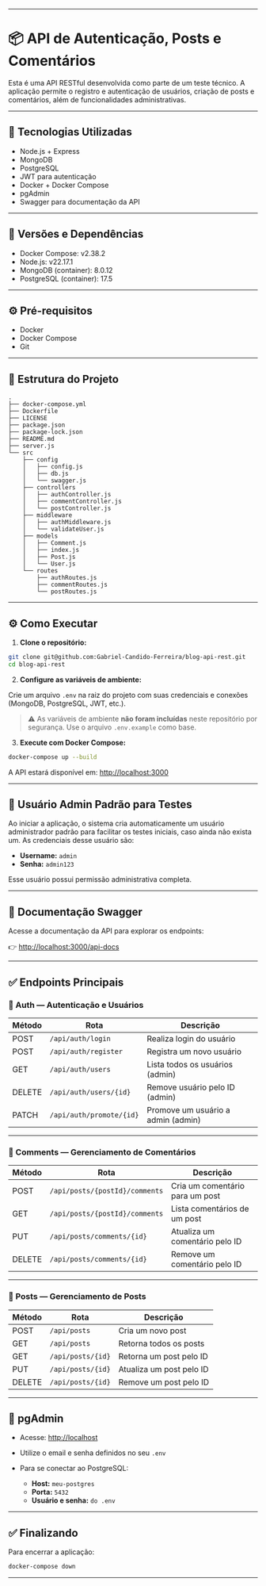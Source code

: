 
---

# 📦 API de Autenticação, Posts e Comentários

Esta é uma API RESTful desenvolvida como parte de um teste técnico. A aplicação permite o registro e autenticação de usuários, criação de posts e comentários, além de funcionalidades administrativas.

---

## 🚀 Tecnologias Utilizadas

* Node.js + Express
* MongoDB
* PostgreSQL
* JWT para autenticação
* Docker + Docker Compose
* pgAdmin
* Swagger para documentação da API

---

## 🔧 Versões e Dependências

* Docker Compose: v2.38.2
* Node.js: v22.17.1
* MongoDB (container): 8.0.12
* PostgreSQL (container): 17.5

---

## ⚙️ Pré-requisitos

* Docker
* Docker Compose
* Git

---

## 📁 Estrutura do Projeto

```plaintext
.
├── docker-compose.yml
├── Dockerfile
├── LICENSE
├── package.json
├── package-lock.json
├── README.md
├── server.js
└── src
    ├── config
    │   ├── config.js
    │   ├── db.js
    │   └── swagger.js
    ├── controllers
    │   ├── authController.js
    │   ├── commentController.js
    │   └── postController.js
    ├── middleware
    │   ├── authMiddleware.js
    │   └── validateUser.js
    ├── models
    │   ├── Comment.js
    │   ├── index.js
    │   ├── Post.js
    │   └── User.js
    └── routes
        ├── authRoutes.js
        ├── commentRoutes.js
        └── postRoutes.js
```

---

## ⚙️ Como Executar

1. **Clone o repositório:**

```bash
git clone git@github.com:Gabriel-Candido-Ferreira/blog-api-rest.git
cd blog-api-rest
```

2. **Configure as variáveis de ambiente:**

Crie um arquivo `.env` na raiz do projeto com suas credenciais e conexões (MongoDB, PostgreSQL, JWT, etc.).

> ⚠️ As variáveis de ambiente **não foram incluídas** neste repositório por segurança. Use o arquivo `.env.example` como base.

3. **Execute com Docker Compose:**

```bash
docker-compose up --build
```

A API estará disponível em: [http://localhost:3000](http://localhost:3000)

---

## 👤 Usuário Admin Padrão para Testes

Ao iniciar a aplicação, o sistema cria automaticamente um usuário administrador padrão para facilitar os testes iniciais, caso ainda não exista um.
As credenciais desse usuário são:

* **Username:** `admin`
* **Senha:** `admin123`

Esse usuário possui permissão administrativa completa.

---

## 📄 Documentação Swagger

Acesse a documentação da API para explorar os endpoints:

👉 [http://localhost:3000/api-docs](http://localhost:3000/api-docs)

---

## ✅ Endpoints Principais

### 🔐 Auth — Autenticação e Usuários

| Método | Rota                     | Descrição                          |
| ------ | ------------------------ | ---------------------------------- |
| POST   | `/api/auth/login`        | Realiza login do usuário           |
| POST   | `/api/auth/register`     | Registra um novo usuário           |
| GET    | `/api/auth/users`        | Lista todos os usuários (admin)    |
| DELETE | `/api/auth/users/{id}`   | Remove usuário pelo ID (admin)     |
| PATCH  | `/api/auth/promote/{id}` | Promove um usuário a admin (admin) |

---

### 💬 Comments — Gerenciamento de Comentários

| Método | Rota                           | Descrição                       |
| ------ | ------------------------------ | ------------------------------- |
| POST   | `/api/posts/{postId}/comments` | Cria um comentário para um post |
| GET    | `/api/posts/{postId}/comments` | Lista comentários de um post    |
| PUT    | `/api/posts/comments/{id}`     | Atualiza um comentário pelo ID  |
| DELETE | `/api/posts/comments/{id}`     | Remove um comentário pelo ID    |

---

### 📝 Posts — Gerenciamento de Posts

| Método | Rota              | Descrição                |
| ------ | ----------------- | ------------------------ |
| POST   | `/api/posts`      | Cria um novo post        |
| GET    | `/api/posts`      | Retorna todos os posts   |
| GET    | `/api/posts/{id}` | Retorna um post pelo ID  |
| PUT    | `/api/posts/{id}` | Atualiza um post pelo ID |
| DELETE | `/api/posts/{id}` | Remove um post pelo ID   |

---

## 🧰 pgAdmin

* Acesse: [http://localhost](http://localhost)
* Utilize o email e senha definidos no seu `.env`
* Para se conectar ao PostgreSQL:

  * **Host:** `meu-postgres`
  * **Porta:** `5432`
  * **Usuário e senha:**  `do .env`

---

## ✅ Finalizando

Para encerrar a aplicação:

```bash
docker-compose down
```

---
